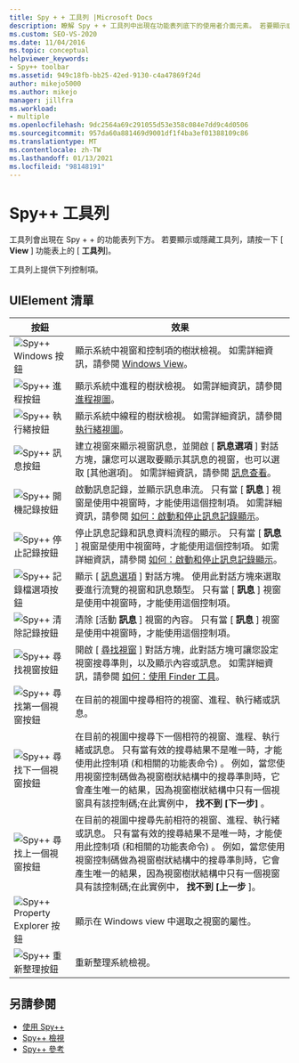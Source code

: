 ```yaml
---
title: Spy + + 工具列 |Microsoft Docs
description: 瞭解 Spy + + 工具列中出現在功能表列底下的使用者介面元素。 若要顯示或隱藏工具列，請按一下 [View] 功能表上的 [工具列]。
ms.custom: SEO-VS-2020
ms.date: 11/04/2016
ms.topic: conceptual
helpviewer_keywords:
- Spy++ toolbar
ms.assetid: 949c18fb-bb25-42ed-9130-c4a47869f24d
author: mikejo5000
ms.author: mikejo
manager: jillfra
ms.workload:
- multiple
ms.openlocfilehash: 9dc2564a69c291055d53e358c084e7dd9c4d0506
ms.sourcegitcommit: 957da60a881469d9001df1f4ba3ef01388109c86
ms.translationtype: MT
ms.contentlocale: zh-TW
ms.lasthandoff: 01/13/2021
ms.locfileid: "98148191"
---
```

# <a name="spy-toolbar"></a>Spy++ 工具列
工具列會出現在 Spy + + 的功能表列下方。 若要顯示或隱藏工具列，請按一下 [ **View** ] 功能表上的 [ **工具列**]。

 工具列上提供下列控制項。

## <a name="uielement-list"></a>UIElement 清單

|按鈕|效果|
|------------|------------|
|![Spy&#43;&#43; Windows 按鈕](../debugger/media/icon_spy--_windows.gif "Icon_Spy + + _Windows")|顯示系統中視窗和控制項的樹狀檢視。 如需詳細資訊，請參閱 [Windows View](../debugger/windows-view.md)。|
|![Spy&#43;&#43; 進程按鈕](../debugger/media/icon_spy--_processes.gif "Icon_Spy + + _Processes")|顯示系統中進程的樹狀檢視。 如需詳細資訊，請參閱 [進程視圖](../debugger/processes-view.md)。|
|![Spy&#43;&#43; 執行緒按鈕](../debugger/media/icon_spy--_threads.gif "Icon_Spy + + _Threads")|顯示系統中線程的樹狀檢視。 如需詳細資訊，請參閱 [執行緒視圖](../debugger/threads-view.md)。|
|![Spy&#43;&#43; 訊息按鈕](../debugger/media/icon_spy--_messages.gif "Icon_Spy + + _Messages")|建立視窗來顯示視窗訊息，並開啟 [ **訊息選項** ] 對話方塊，讓您可以選取要顯示其訊息的視窗，也可以選取 [其他選項]。 如需詳細資訊，請參閱 [訊息查看](../debugger/messages-view.md)。|
|![Spy&#43;&#43; 開機記錄按鈕](../debugger/media/icon_spy--_startlog.gif "Icon_Spy + + _StartLog")|啟動訊息記錄，並顯示訊息串流。 只有當 [ **訊息** ] 視窗是使用中視窗時，才能使用這個控制項。 如需詳細資訊，請參閱 [如何：啟動和停止訊息記錄顯示](../debugger/how-to-start-and-stop-the-message-log-display.md)。|
|![Spy&#43;&#43; 停止記錄按鈕](../debugger/media/icon_spy--_stoplog.gif "Icon_Spy + + _StopLog")|停止訊息記錄和訊息資料流程的顯示。 只有當 [ **訊息** ] 視窗是使用中視窗時，才能使用這個控制項。 如需詳細資訊，請參閱 [如何：啟動和停止訊息記錄顯示](../debugger/how-to-start-and-stop-the-message-log-display.md)。|
|![Spy&#43;&#43; 記錄檔選項按鈕](../debugger/media/icon_spy--_logoptions.gif "Icon_Spy + + _LogOptions")|顯示 [ [訊息選項](../debugger/message-options-dialog-box.md) ] 對話方塊。 使用此對話方塊來選取要進行流覽的視窗和訊息類型。 只有當 [ **訊息** ] 視窗是使用中視窗時，才能使用這個控制項。|
|![Spy&#43;&#43; 清除記錄按鈕](../debugger/media/spy--_clearlog.gif "Spy + + _ClearLog")|清除 [活動 **訊息** ] 視窗的內容。 只有當 [ **訊息** ] 視窗是使用中視窗時，才能使用這個控制項。|
|![Spy&#43;&#43; 尋找視窗按鈕](../debugger/media/icon_spy--_findwindow.gif "Icon_Spy + + _FindWindow")|開啟 [ [尋找視窗](../debugger/find-window-dialog-box.md) ] 對話方塊，此對話方塊可讓您設定視窗搜尋準則，以及顯示內容或訊息。 如需詳細資訊，請參閱 [如何：使用 Finder 工具](../debugger/how-to-use-the-finder-tool.md)。|
|![Spy&#43;&#43; 尋找第一個視窗按鈕](../debugger/media/icon_spy--_window.gif "Icon_Spy + + _Window")|在目前的視圖中搜尋相符的視窗、進程、執行緒或訊息。|
|![Spy&#43;&#43; 尋找下一個視窗按鈕](../debugger/media/icon_spy--_nextwindow.gif "Icon_Spy + + _NextWindow")|在目前的視圖中搜尋下一個相符的視窗、進程、執行緒或訊息。 只有當有效的搜尋結果不是唯一時，才能使用此控制項 (和相關的功能表命令) 。 例如，當您使用視窗控制碼做為視窗樹狀結構中的搜尋準則時，它會產生唯一的結果，因為視窗樹狀結構中只有一個視窗具有該控制碼;在此實例中， **找不到 [下一步]** 。|
|![Spy&#43;&#43; 尋找上一個視窗按鈕](../debugger/media/icon_spy--_prevwindow.gif "Icon_Spy + + _PrevWindow")|在目前的視圖中搜尋先前相符的視窗、進程、執行緒或訊息。 只有當有效的搜尋結果不是唯一時，才能使用此控制項 (和相關的功能表命令) 。 例如，當您使用視窗控制碼做為視窗樹狀結構中的搜尋準則時，它會產生唯一的結果，因為視窗樹狀結構中只有一個視窗具有該控制碼;在此實例中， **找不到 [上一步** ]。|
|![Spy&#43;&#43; Property Explorer 按鈕](../debugger/media/icon_spy--_propexp.gif "Icon_Spy + + _PropExp")|顯示在 Windows view 中選取之視窗的屬性。|
|![Spy&#43;&#43; 重新整理按鈕](../debugger/media/icon_spy--_refresh.gif "Icon_Spy + + _Refresh")|重新整理系統檢視。|

## <a name="see-also"></a>另請參閱
- [使用 Spy++](../debugger/using-spy-increment.md)
- [Spy++ 檢視](../debugger/spy-increment-views.md)
- [Spy++ 參考](../debugger/spy-increment-reference.md)